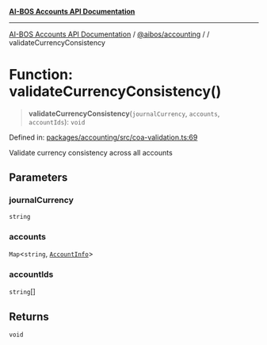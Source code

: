 [**AI-BOS Accounts API Documentation**](../../../README.md)

***

[AI-BOS Accounts API Documentation](../../../README.md) / [@aibos/accounting](../README.md) / [](../README.md) / validateCurrencyConsistency

# Function: validateCurrencyConsistency()

> **validateCurrencyConsistency**(`journalCurrency`, `accounts`, `accountIds`): `void`

Defined in: [packages/accounting/src/coa-validation.ts:69](https://github.com/pohlai88/accounts/blob/48103fb36d28b2b9bfb33472b6de2f719773cde9/packages/accounting/src/coa-validation.ts#L69)

Validate currency consistency across all accounts

## Parameters

### journalCurrency

`string`

### accounts

`Map`\<`string`, [`AccountInfo`](../../db/interfaces/AccountInfo.md)\>

### accountIds

`string`[]

## Returns

`void`

